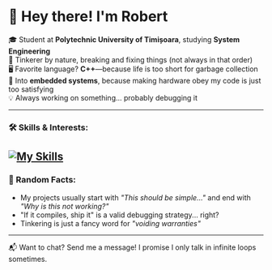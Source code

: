 # 👋 Hey there! I'm Robert  

🎓 Student at **Polytechnic University of Timișoara**, studying **System Engineering**  
🔧 Tinkerer by nature, breaking and fixing things (not always in that order)  
🖥️ Favorite language? **C++**—because life is too short for garbage collection  
🤖 Into **embedded systems**, because making hardware obey my code is just too satisfying  
💡 Always working on something... probably debugging it  

---

### 🛠️ Skills & Interests:
[![My Skills](https://skillicons.dev/icons?i=C++,C,java,SQL,shell&theme=light)](https://skillicons.dev)
---

### 🚀 Random Facts:
- My projects usually start with *"This should be simple..."* and end with *"Why is this not working?"*
- "If it compiles, ship it" is a valid debugging strategy... right?
- Tinkering is just a fancy word for *"voiding warranties"*

---

📬 Want to chat? Send me a message! I promise I only talk in infinite loops sometimes.  

